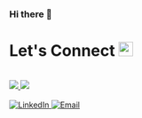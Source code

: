 ### Hi there 👋


# Let's Connect <img src="https://github.com/prashantmi/elpriyanshu/blob/main/resources/Hi.gif" width="26px">


<br>

<a href="https://github.com/elpriyanshu">
  <img src="https://github-readme-stats.vercel.app/api?username=elpriyanshu&show_icons=true&theme=radical" />
</a>

<a href="#">
</a>


<a href="https://github.com/elpriyanshu">
  <img src="https://github-readme-stats.vercel.app/api/top-langs/?username=elpriyanshu&layout=compact&theme=radical&hide_langs_below=1" />
</a>

<br>
<br>


<a target="_blank" href="https://www.linkedin.com/in/priyanshu-mishra1/" target="_blank">
<img alt="LinkedIn" src="https://img.shields.io/badge/LinkedIn-0077B5?style=for-the-badge&logo=linkedin&logoColor=white" />
</a>

<a target="_blank" href="mailto:priyanshumindia@gmail.com" target="_blank">
<img alt="Email" src="https://img.shields.io/badge/Gmail-D14836?style=for-the-badge&logo=gmail&logoColor=white" />
</a>

<!--
**elpriyanshu1/elpriyanshu1** is a ✨ _special_ ✨ repository because its `README.md` (this file) appears on your GitHub profile.

Here are some ideas to get you started:

- 🔭 I’m currently working on ...
- 🌱 I’m currently learning ...
- 👯 I’m looking to collaborate on ...
- 🤔 I’m looking for help with ...
- 💬 Ask me about ...
- 📫 How to reach me: ...
- 😄 Pronouns: ...
- ⚡ Fun fact: ...
-->
